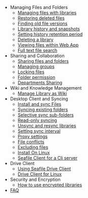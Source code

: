 

* Managing Files and Folders
  * [Managing files with libraries](file_folder_managing/libraries_managing.md)
  * [Restoring deleted files](file_folder_managing/restoring_deleted_files.md)
  * [Finding old file versions](file_folder_managing/finding_older_version_files.md)
  * [Library history and snapshots](file_folder_managing/library_history_and_snapshots.md)
  * [Setting history retention period](file_folder_managing/setting_library_history.md)
  * [Deleting a library](file_folder_managing/deleting_a_library.md)
  * [Viewing files within Web App](file_folder_managing/viewing_files_within_web_app.md)
  * [Full text file search](file_folder_managing/full-text_file_search.md)
* Sharing and Collaboration
  * [Sharing files and folders](sharing_collaboration/sharing_files_and_folders.md)
  * [Managing groups](sharing_collaboration/groups_managing.md)
  * [Locking files](sharing_collaboration/file_locking.md)
  * [Folder permission](sharing_collaboration/folder_permission.md)
  * [Departments Sharing](sharing_collaboration/departments.md)
* Wiki and Knowledge Management
  * [Manage Library as Wiki](wiki/manage_library_as_wiki.md)
* Desktop Client and Syncing
  * [Install and sync Files](syncing_client/install_sync.md)
  * [Syncing existing folders](syncing_client/syncing_existing_folders.md)
  * [Selective sync sub-folders](syncing_client/selective_sync_sub-folders.md)
  * [Read-only syncing](syncing_client/read-only_syncing.md)
  * [Unsync and resync libraries](syncing_client/unsync_and_resync_library.md)
  * [Setting sync interval](syncing_client/setting_sync_interval.md)
  * [Proxy settings](syncing_client/proxy_settings.md)
  * [File conflicts](syncing_client/file_conflicts.md)
  * [Excluding files](syncing_client/excluding_files.md)
  * [Install On Linux](syncing_client/install_linux_client.md)
  * [Seafile Client for a Cli server](syncing_client/linux-cli.md)
* Drive Client
  * [Using Seafile Drive Client](drive_client/using_drive_client.md)
  * [Drive Client for Linux](drive_client/drive_client_for_linux.md)
* Security and Encryption
  * [How to use encrypted libraries](security_and_encryption/use_encrypted_libraries.md)
* [FAQ](faq.md)


